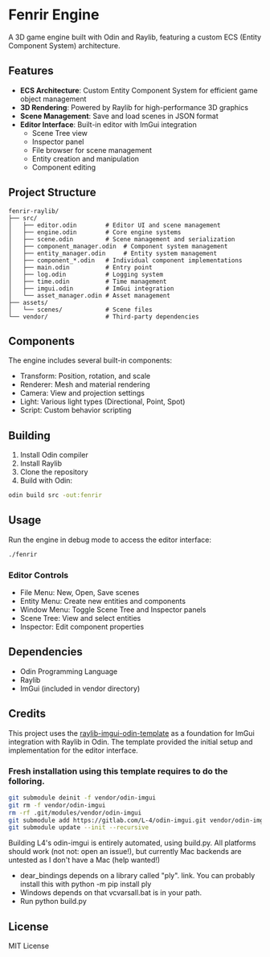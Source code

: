 # Fenrir Engine

A 3D game engine built with Odin and Raylib, featuring a custom ECS (Entity Component System) architecture.

## Features

- **ECS Architecture**: Custom Entity Component System for efficient game object management
- **3D Rendering**: Powered by Raylib for high-performance 3D graphics
- **Scene Management**: Save and load scenes in JSON format
- **Editor Interface**: Built-in editor with ImGui integration
  - Scene Tree view
  - Inspector panel
  - File browser for scene management
  - Entity creation and manipulation
  - Component editing

## Project Structure

```
fenrir-raylib/
├── src/
│   ├── editor.odin        # Editor UI and scene management
│   ├── engine.odin        # Core engine systems
│   ├── scene.odin         # Scene management and serialization
│   ├── component_manager.odin  # Component system management
│   ├── entity_manager.odin     # Entity system management
│   ├── component_*.odin   # Individual component implementations
│   ├── main.odin          # Entry point
│   ├── log.odin           # Logging system
│   ├── time.odin          # Time management
│   ├── imgui.odin         # ImGui integration
│   └── asset_manager.odin # Asset management
├── assets/
│   └── scenes/            # Scene files
└── vendor/                # Third-party dependencies
```

## Components

The engine includes several built-in components:
- Transform: Position, rotation, and scale
- Renderer: Mesh and material rendering
- Camera: View and projection settings
- Light: Various light types (Directional, Point, Spot)
- Script: Custom behavior scripting

## Building

1. Install Odin compiler
2. Install Raylib
3. Clone the repository
4. Build with Odin:
```bash
odin build src -out:fenrir
```

## Usage

Run the engine in debug mode to access the editor interface:
```bash
./fenrir
```

### Editor Controls
- File Menu: New, Open, Save scenes
- Entity Menu: Create new entities and components
- Window Menu: Toggle Scene Tree and Inspector panels
- Scene Tree: View and select entities
- Inspector: Edit component properties

## Dependencies

- Odin Programming Language
- Raylib
- ImGui (included in vendor directory)

## Credits

This project uses the [raylib-imgui-odin-template](https://github.com/Georgefwm/raylib-imgui-odin-template) as a foundation for ImGui integration with Raylib in Odin. The template provided the initial setup and implementation for the editor interface.

### Fresh installation using this template requires to do the folloring.

```bash
git submodule deinit -f vendor/odin-imgui
git rm -f vendor/odin-imgui
rm -rf .git/modules/vendor/odin-imgui
git submodule add https://gitlab.com/L-4/odin-imgui.git vendor/odin-imgui
git submodule update --init --recursive
```

Building L4's odin-imgui is entirely automated, using build.py. All platforms should work (not not: open an issue!), but currently Mac backends are untested as I don't have a Mac (help wanted!)

- dear_bindings depends on a library called "ply". link. You can probably install this with python -m pip install ply
- Windows depends on that vcvarsall.bat is in your path.
- Run python build.py

## License

MIT License